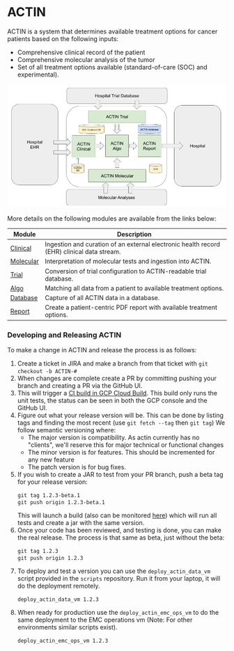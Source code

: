 # ACTIN

ACTIN is a system that determines available treatment options for cancer patients based on the following inputs:

- Comprehensive clinical record of the patient
- Comprehensive molecular analysis of the tumor
- Set of all treatment options available (standard-of-care (SOC) and experimental).

![ACTIN System](system/src/main/resources/actin_system.png)

More details on the following modules are available from the links below:

| Module                 | Description                                                                                |
|------------------------|--------------------------------------------------------------------------------------------|
| [Clinical](clinical)   | Ingestion and curation of an external electronic health record (EHR) clinical data stream. |
| [Molecular](molecular) | Interpretation of molecular tests and ingestion into ACTIN.                                |
| [Trial](trial)         | Conversion of trial configuration to ACTIN-readable trial database.                        |
| [Algo](algo)           | Matching all data from a patient to available treatment options.                           |
| [Database](database)   | Capture of all ACTIN data in a database.                                                   |
| [Report](report)       | Create a patient-centric PDF report with available treatment options.                      |

### Developing and Releasing ACTIN

To make a change in ACTIN and release the process is as follows:

1. Create a ticket in JIRA and make a branch from that ticket with `git checkout -b ACTIN-#`
2. When changes are complete create a PR by committing pushing your branch and creating a PR via the GitHub UI.
3. This will trigger
   a [CI build in GCP Cloud Build](https://console.cloud.google.com/cloud-build/builds;region=europe-west4?project=actin-build). This build
   only runs the unit tests, the status can be seen in both the GCP console and the GitHub UI.
4. Figure out what your release version will be. This can be done by listing tags and finding the most recent (use `git fetch --tag`
   then `git tag`)
   We follow semantic versioning where:
   - The major version is compatibility. As actin currently has no "clients", we'll reserve this for major technical or functional changes
   - The minor version is for features. This should be incremented for any new feature
   - The patch version is for bug fixes.
5. If you wish to create a JAR to test from your PR branch, push a beta tag for your release version:
    ```shell
   git tag 1.2.3-beta.1
   git push origin 1.2.3-beta.1
    ```
   This will launch a build (also can be
   monitored [here](https://console.cloud.google.com/cloud-build/builds;region=europe-west4?project=actin-build)) which will run all tests
   and create a jar with the same version.
6. Once your code has been reviewed, and testing is done, you can make the real release. The process is that same as beta, just without the
   beta:
    ```shell
    git tag 1.2.3
    git push origin 1.2.3
    ```
7. To deploy and test a version you can use the `deploy_actin_data_vm` script provided in the `scripts` repository. Run it from your laptop,
   it will do the deployment remotely.
   ```shell
   deploy_actin_data_vm 1.2.3
   ```
8. When ready for production use the `deploy_actin_emc_ops_vm` to do the same deployment to the EMC operations vm (Note: For other
   environments similar scripts exist).
   ```shell
   deploy_actin_emc_ops_vm 1.2.3
   ```
  
